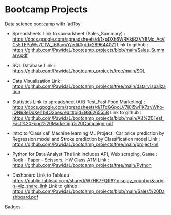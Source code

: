# Bootcamp Projects
Data science bootcamp with 'adToy'

- Spreadsheets
Link to spreadsheet (Sales_Summary) : https://docs.google.com/spreadsheets/d/1xpDXh6WRKkjRZVY8Mc_AcVCs5TEPqWs7CfW_t66avuY/edit#gid=289644071
Link to github : https://github.com/PawidaL/bootcamp_projects/blob/main/Sales_Summary.pdf

- SQL Database
Link : https://github.com/PawidaL/bootcamp_projects/tree/main/SQL

- Data Visualization
Link : https://github.com/PawidaL/bootcamp_projects/tree/main/data_visualization

- Statistics
Link to spreadsheet (A/B Test_Fast Food Marketing) : https://docs.google.com/spreadsheets/d/1TxGGpoLV7I0l5wl1K7zvWho-jQN68eDoXel1b4O3oes/edit#gid=986265558
Link to github : https://github.com/PawidaL/bootcamp_projects/blob/main/AB%20Test_Fast%20Food%20Marketing%20Campaign.pdf

- Intro to 'Classical' Machine learning
ML Project : Car price prediction by Regression model and Stroke prediction by Classification model
Link : https://github.com/PawidaL/bootcamp_projects/tree/main/project-ml 

- Python for Data Analyst
The link includes API, Web scraping, Game : Rock - Paper - Scissors, HW Class ATM 
Link : https://github.com/PawidaL/bootcamp_projects/tree/main/Python

- Dashboard
Link to Tableau : https://public.tableau.com/shared/W7HK7FQR9?:display_count=n&:origin=viz_share_link
Link to github : https://github.com/PawidaL/bootcamp_projects/blob/main/Sales%20Dashboard.pdf


Badges : 
